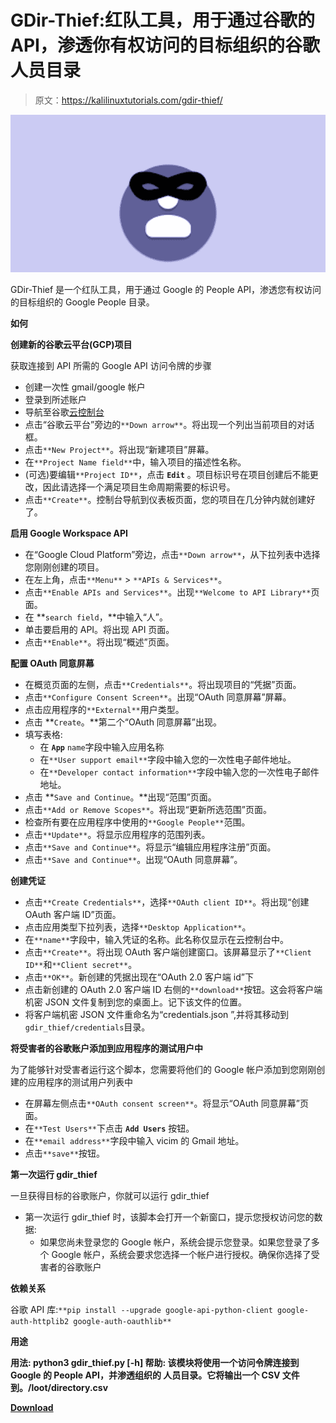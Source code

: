 # GDir-Thief:红队工具，用于通过谷歌的 API，渗透你有权访问的目标组织的谷歌人员目录

> 原文：<https://kalilinuxtutorials.com/gdir-thief/>

[![GDir-Thief : Red Team Tool For Exfiltrating The Target Organization’S Google People Directory That You Have Access To, Via Google’s API](img//1814f6cb5c65fb26b4086b15e00873e8.png "GDir-Thief : Red Team Tool For Exfiltrating The Target Organization’S Google People Directory That You Have Access To, Via Google’s API")](https://1.bp.blogspot.com/-MfKC5uPiwwQ/YObSvaoRb3I/AAAAAAAAJ6o/U8iRUO6INsE2LaSeXl3W8pnnhh_5XB_MQCLcBGAsYHQ/s760/gdir%2B%25281%2529.png)

GDir-Thief 是一个红队工具，用于通过 Google 的 People API，渗透您有权访问的目标组织的 Google People 目录。

**如何**

**创建新的谷歌云平台(GCP)项目**

获取连接到 API 所需的 Google API 访问令牌的步骤

*   创建一次性 gmail/google 帐户
*   登录到所述账户
*   导航至谷歌[云控制台](https://console.cloud.google.com/)
*   点击“谷歌云平台”旁边的`**Down arrow**`。将出现一个列出当前项目的对话框。
*   点击`**New Project**`。将出现“新建项目”屏幕。
*   在`**Project Name field**`中，输入项目的描述性名称。
*   (可选)要编辑`**Project ID**`，点击 **`Edit`** 。项目标识号在项目创建后不能更改，因此请选择一个满足项目生命周期需要的标识号。
*   点击`**Create**`。控制台导航到仪表板页面，您的项目在几分钟内就创建好了。

**启用 Google Workspace API**

*   在“Google Cloud Platform”旁边，点击`**Down arrow**`，从下拉列表中选择您刚刚创建的项目。
*   在左上角，点击`**Menu**` > `**APIs & Services**`。
*   点击`**Enable APIs and Services**`。出现`**Welcome to API Library**`页面。
*   在 **`search field`，**中输入“人”。
*   单击要启用的 API。将出现 API 页面。
*   点击`**Enable**`。将出现“概述”页面。

**配置 OAuth 同意屏幕**

*   在概览页面的左侧，点击`**Credentials**`。将出现项目的“凭据”页面。
*   点击`**Configure Consent Screen**`。出现“OAuth 同意屏幕”屏幕。
*   点击应用程序的`**External**`用户类型。
*   点击 **`Create`。**第二个“OAuth 同意屏幕”出现。
*   填写表格:
    *   在 **`App`** `name`字段中输入应用名称
    *   在`**User support email**`字段中输入您的一次性电子邮件地址。
    *   在`**Developer contact information**`字段中输入您的一次性电子邮件地址。
*   点击 **`Save and Continue`。**出现“范围”页面。
*   点击`**Add or Remove Scopes**`。将出现“更新所选范围”页面。
*   检查所有要在应用程序中使用的`**Google People**`范围。
*   点击`**Update**`。将显示应用程序的范围列表。
*   点击`**Save and Continue**`。将显示“编辑应用程序注册”页面。
*   点击`**Save and Continue**`。出现“OAuth 同意屏幕”。

**创建凭证**

*   点击`**Create Credentials**`，选择`**OAuth client ID**`。将出现“创建 OAuth 客户端 ID”页面。
*   点击应用类型下拉列表，选择`**Desktop Application**`。
*   在`**name**`字段中，输入凭证的名称。此名称仅显示在云控制台中。
*   点击`**Create**`。将出现 OAuth 客户端创建窗口。该屏幕显示了`**Client ID**`和`**Client secret**`。
*   点击`**OK**`。新创建的凭据出现在“OAuth 2.0 客户端 id”下
*   点击新创建的 OAuth 2.0 客户端 ID 右侧的`**download**`按钮。这会将客户端机密 JSON 文件复制到您的桌面上。记下该文件的位置。
*   将客户端机密 JSON 文件重命名为“credentials.json ”,并将其移动到`gdir_thief/credentials`目录。

**将受害者的谷歌账户添加到应用程序的测试用户中**

为了能够针对受害者运行这个脚本，您需要将他们的 Google 帐户添加到您刚刚创建的应用程序的测试用户列表中

*   在屏幕左侧点击`**OAuth consent screen**`。将显示“OAuth 同意屏幕”页面。
*   在`**Test Users**`下点击 **`Add Users`** 按钮。
*   在`**email address**`字段中输入 vicim 的 Gmail 地址。
*   点击`**save**`按钮。

**第一次运行 gdir_thief**

一旦获得目标的谷歌账户，你就可以运行 gdir_thief

*   第一次运行 gdir_thief 时，该脚本会打开一个新窗口，提示您授权访问您的数据:
    *   如果您尚未登录您的 Google 帐户，系统会提示您登录。如果您登录了多个 Google 帐户，系统会要求您选择一个帐户进行授权。确保你选择了受害者的谷歌账户

**依赖关系**

谷歌 API 库:`**pip install --upgrade google-api-python-client google-auth-httplib2 google-auth-oauthlib**`

**用途**

**用法:
python3 gdir_thief.py [-h]
帮助:
该模块将使用一个访问令牌连接到 Google 的 People API，并渗透组织的
人员目录。它将输出一个 CSV 文件到。/loot/directory.csv**

[**Download**](https://github.com/antman1p/GDir-Thief)